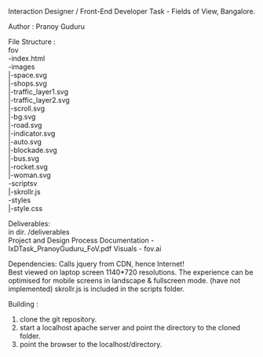 Interaction Designer / Front-End Developer Task - Fields of View, Bangalore.

Author : Pranoy Guduru

File Structure :  
fov  
-index.html  
-images  
	|-space.svg  
	|-shops.svg  
	|-traffic_layer1.svg  
	|-traffic_layer2.svg  
	|-scroll.svg  
	|-bg.svg  
	|-road.svg  
	|-indicator.svg  
	|-auto.svg  
	|-blockade.svg  
	|-bus.svg  
	|-rocket.svg  
	|-woman.svg  
-scriptsv  
	|-skrollr.js  
-styles  
	|-style.css  

Deliverables:  
in dir. /deliverables  
Project and Design Process Documentation - IxDTask_PranoyGuduru_FoV.pdf
Visuals - fov.ai

Dependencies:
Calls jquery from CDN, hence Internet!  
Best viewed on laptop screen 1140*720 resolutions.
The experience can be optimised for mobile screens in landscape & fullscreen mode. (have not implemented)
skrollr.js is included in the scripts folder.


Building : 
1. clone the git repository.
2. start a localhost apache server and point the directory to the cloned folder.
3. point the browser to the localhost/directory.

